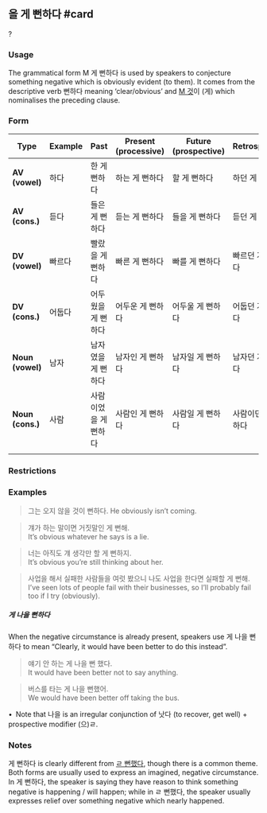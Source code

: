 ## 을 게 뻔하다 #card
?
### Usage
The grammatical form M 게 뻔하다 is used by speakers to conjecture something negative which is obviously evident (to them). It comes from the descriptive verb 뻔하다 meaning ‘clear/obvious’ and [M 것](https://ultimatekorean.com/ukr/015#piv\))이 (게) which nominalises the preceding clause.
### Form
| Type             | Example | Past        | Present  <br>(processive) | Future  <br>(prospective) | Retrospective |
| ---------------- | ------- | ----------- | ------------------------- | ------------------------- | ------------- |
| **AV (vowel)**   | 하다      | 한 게 뻔하다     | 하는 게 뻔하다                  | 할 게 뻔하다                   | 하던 게 뻔하다      |
| **AV (cons.)**   | 듣다      | 들은 게 뻔하다    | 듣는 게 뻔하다                  | 들을 게 뻔하다                  | 듣던 게 뻔하다      |
| **DV (vowel)**   | 빠르다     | 빨랐을 게 뻔하다   | 빠른 게 뻔하다                  | 빠를 게 뻔하다                  | 빠르던 게 뻔하다     |
| **DV (cons.)**   | 어둡다     | 어두웠을 게 뻔하다  | 어두운 게 뻔하다                 | 어두울 게 뻔하다                 | 어둡던 게 뻔하다     |
| **Noun (vowel)** | 남자      | 남자였을 게 뻔하다  | 남자인 게 뻔하다                 | 남자일 게 뻔하다                 | 남자던 게 뻔하다     |
| **Noun (cons.)** | 사람      | 사람이었을 게 뻔하다 | 사람인 게 뻔하다                 | 사람일 게 뻔하다                 | 사람이던 게 뻔하다    |
|                  |         |             |                           |                           |               |
### Restrictions
### Examples
> 그는 오지 않을 것이 뻔하다.
> He obviously isn’t coming.
<!--SR:!2025-04-02,3,250-->

> 걔가 하는 말이면 거짓말인 게 뻔해.  
> It’s obvious whatever he says is a lie.

> 너는 아직도 걔 생각만 할 게 뻔하지.  
> It’s obvious you’re still thinking about her.

> 사업을 해서 실패한 사람들을 여럿 봤으니 나도 사업을 한다면 실패할 게 뻔해.  
> I’ve seen lots of people fail with their businesses, so I’ll probably fail too if I try (obviously).

##### 게 나을 뻔하다
When the negative circumstance is already present, speakers use 게 나을 뻔하다 to mean “Clearly, it would have been better to do this instead”.

> 얘기 안 하는 게 나을 뻔 했다.  
> It would have been better not to say anything.

> 버스를 타는 게 나을 뻔했어.  
> We would have been better off taking the bus.

• Note that 나을 is an irregular conjunction of 낫다 (to recover, get well) + prospective modifier (으)ㄹ.
### Notes
게 뻔하다 is clearly different from [ㄹ 뻔했다](https://ultimatekorean.com/ukr/010/), though there is a common theme. Both forms are usually used to express an imagined, negative circumstance. In 게 뻔하다, the speaker is saying they have reason to think something negative is happening / will happen; while in ㄹ 뻔했다, the speaker usually expresses relief over something negative which nearly happened.
